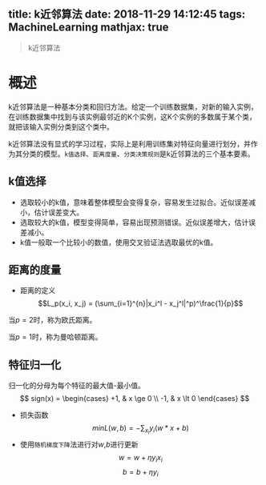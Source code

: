 title: k近邻算法
date: 2018-11-29 14:12:45
tags: MachineLearning
mathjax: true
---

> k近邻算法
<!-- more -->
# 概述

k近邻算法是一种基本分类和回归方法。给定一个训练数据集，对新的输入实例，在训练数据集中找到与该实例最邻近的K个实例，这K个实例的多数属于某个类，就把该输入实例分类到这个类中。

k近邻算法没有显式的学习过程，实际上是利用训练集对特征向量进行划分，并作为其分类的模型。`k值选择`、`距离度量`、`分类决策规则`是k近邻算法的三个基本要素。

## k值选择

* 选取较小的k值，意味着整体模型会变得复杂，容易发生过拟合。近似误差减小，估计误差变大。
* 选取较大的k值，模型变得简单，容易出现预测错误。近似误差增大，估计误差减小。
* k值一般取一个比较小的数值，使用交叉验证法选取最优的k值。


## 距离的度量

* 距离的定义
$$L_p(x_i, x_j) = (\sum_{i=1}^{n}|x_i^l - x_j^l|^p)^\frac{1}{p}$$

当$p=2$时，称为欧氏距离。

当$p=1$时，称为曼哈顿距离。

## 特征归一化

归一化的分母为每个特征的最大值-最小值。
$$ sign(x) =
\begin{cases}
+1, & x \ge 0 \\
-1, & x \lt 0
\end{cases}
$$
* 损失函数
$$minL(w, b) = - \sum_{x_i}{y_i}(w * x + b)$$
* 使用`随机梯度下降`法进行对$w$,$b$进行更新
$$w = w + \eta{y_i}{x_i}$$
$$b = b + \eta{y_i}$$